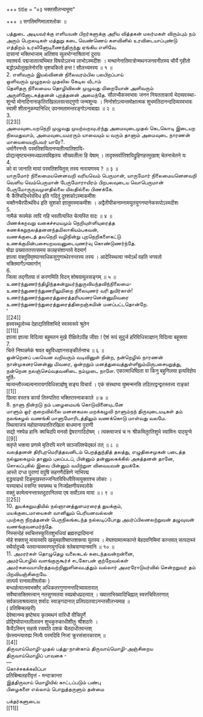 +++
title = "०३ भक्तसौलभ्यभूमा"

+++
॥ सगतिमणिमालाश्लोकः ॥   

பத்துடை அடியவர்க்கு எளியவன் பிறர்களுக்கு அரிய வித்தகன் மலர்மகள் விரும்பும் நம் அரும் பெறலடிகள் மத்துறு கடை வெண்ணெய் களவினில் உரவிடையாப்புண்டு எத்திறம் உரலினோடிணைந்திருந்து ஏங்கிய எளிவே.   
दासानां भक्तिभाजाम् अतिशय सुलभोग्नाश्रितानां दुरापः   
स्वाश्वर्यः पद्मजातात्यभिमत विषयोऽलभ्य लाभोऽस्मदीशः । मन्थानेनातिमात्रोन्मथनजनवनीतस्य चौर्ये गृहीतो   
बद्धोऽथोलूखलेनोरसि भृशचकितो हन्त ! सौलभ्यमस्य ॥ १ ॥   
2. எளிவரும் இயல்வினன் நிலைவரம்பில பலபிறப்பாய்   
ஒளிவரும் முழுநலம் முதலில கேடில வீடாம்   
தெளிதரு நிலைமைய தொழிவிலன் முழுவது மிறையோன் அளிவரும் அருளினோடகத்தனன் புறத்தனன் அமைந்தே. सौलभ्यैकस्वभावः जनन नियतताकार्य भेदव्यवस्था-   
शून्यो मोनादिनानाकृतिरखिललसत्सद्गुणो जन्मशून्यः । निर्नाशोऽत्यन्तमोक्षात्मक शुभमतिदानन्ददिव्यस्वभावः   
स्वामी शीतानुकम्पानिधिर् उपनमतामन्तरङ्गोऽन्यबाह्यः ॥ २ ॥   
3.   
[[23]]  
அமைவுடையறநெறி முழுவது முயற்வறவுபர்ந்து அமைவுடைமுதல் கெடலொடி இடையற நிலமதுவாம், அமைவுடையமரரும் யாவையும் ய வரும் தானாம் அமைவுடை நாரணன் மாயையையறிபவர் யாரே?.   
धर्मागैरनन्तैः परमतिशयितानप्यतीत्यातिशायि-   
प्रोद्यत्सृष्ट्यन्तमध्यप्रलयविहृतयः सौख्यलीला हि येषाम् । तादृक्सर्वातिशयिद्रुहिणहरमुखाश् चेतनाचेतने यः   
4.   
को वा जानाति मायां परमतिशयितुस् तस्य नारायणस्य ? ॥ ३ ॥   
யாருமோர் நிலைமையனெனவறி வரியவெம் பெருமான், யாருமோர் நிலைமையனெனவறி வெளிய வெம்பெருமான் பேருமோராயிரம் பிறபலவுடைய வொபெருமான் பேருமோருருவமுளதில்லை யிலதில்லை பிணக்கே.   
यैः कैश्चिद्भिरेवंविध इति गदितुं दुश्शकोऽस्माकमीशः   
भक्तैनचैरपीत्थंविध इति सुशको ज्ञातुमस्माकमीशः । अद्वैतीयीकनाम्नामयुतयुगनघानेकरूपोऽस्मदीशः   
5.   
नामैकं रूपमेकं त्वपि नहि भवतीत्यस्ति चेत्यस्ति वादः ॥ ४ ॥   
பிணக்கறவறு வகைச்சமயமும் நெறியுள்ளியுரைத்த கணக்கறுநலத்தனனந்தமிலாகியம்பகவன்,   
வணக்குடைத் தவநெறி வழிநின்று புறநெறிகளைகட்டு உணக்குமின்பசையறவவனுடையுணர்வு கொண்டுணர்ந்தே.   
षोढा प्रख्याततत्तत्समय कलहसंशान्तये वेदमार्ग   
ज्ञात्वा वक्तुविमृश्यानवधिकसुगुणाब्धेरनन्तस्य तस्य । आदेस्स्थित्वा नमोऽर्थं वहति भगवतो भक्तिमार्गेऽन्यमार्गान्   
6.   
जित्वा तद्गीतया तं करणमिति विदन् शोषयामूलसङ्गम् ॥ ५ ॥   
உணர்ந்துணர்ந்திழிந்தகன்றுயர்ந்துருவியந்தவிந்நிலைமை-   
உணர்ந்துணர்ந்துணரிலுமிறை நிலையுணர் வரி துயிர்காள்!   
உணர்ந்துணர்ந்துரைத்துரைத்தரியயனரனென்னுமிவரை உணர்ந்துணர்ந்துரைத்துரைத்திறைஞ்சுமின் மனப்பட்டதொன்றே.   
'   
[[24]]  
ह्रस्वस्थूलोच्च देहाद्यतिविशभिदे स्वस्वरूपे श्रुतेन   
[[11]]  
ज्ञात्वा ज्ञात्वा विदित्वा बहुमतन मुखे रीक्षितेऽपीह जीवाः ! ऐशं रूपं सुदुर्ज हरिविधिसञ्ज्ञान् विदित्वा बहूक्त्वा   
7.   
चित्ते निष्पन्नमेकं श्रवत बहुविधज्ञानसङ्कीर्तनश्च ॥ ६ ॥   
ஒன்றெனப் பலவென வறிவரும் வடிவினுள் நின்ற, நன்றெழில் நாரணன் நான்முகனரனென்னு மிவரை, ஒன்றநும் மனத்துவைத்துள்ளிநும்மிருபசையறுத்து, நன்றென நலஞ்செய்வதவனிடை நம்முடை நாளே. एकात्माधिष्ठिता वा किनु बहुनिलया इत्यविज्ञेय मूर्ति-   
ष्वत्यन्तौज्ज्वल्यनारायगविधिसञ्ज्ञेषु सङ्घ विचार्य । एकं संस्थाप्य युष्मन्मनसि तदितरद्वन्द्वतस्तत्त्व राङ्कां   
[[1]]  
छित्वा वस्तत्र कार्या तिरुपतिरा भक्तिरास्नाककाले ॥ ७ ॥   
8. நாளு நின்றடு நம் பழைமையங் கொடுவினையுடனே   
மாளும் ஓர் குறைவில்லை மனனகமல மறக்கழுவி நாளும்நந் திருவுடையடிகள் தம் நலங்கழல் வணங்கி மாளுமோரிடத்திலும் வணக்கொடு மாள்வது வலமே.   
स्थित्वाजत्रं महोग्राप्यघततिरखिला बाधमाना पुराणी   
सद्यो नश्येन्न हानिः क्वचिदपि मनसो द्वेषरागादिदोषम् । त्यक्त्वाजत्रं च नः श्रीकमितुरतिशुभे स्वामिनः पादयुग्मे   
[[9]]  
क्लृप्ते भक्त्या प्रणामे मृतिरपि मरणे साञ्जलिश्चेद्बलं तत् ॥ ८ ॥   
வலத்தனன் திரிபுரமெரித்தவனிடம் பெறத்துந்தித் தலத்து, எழுதிசைமுகன் படைத்த நல்லுலகமும் தானும் புலப்படப், பின்னும் தன்னுலகக்கில் அகத்தனன் தானே, சொலப்புகில் இவை பின்னும் வயிற்றுள விவையவன் துயக்கே.   
आस्ते दग्धा पुराणां वपुषि सहगणैर्दक्षिणे नाभिपद्म   
वृद्धयाढ्यो दिङ्मुखस्तज्जनितविविधवैविव्ययुक्ताश्च लोकाः ।   
यस्याबाधं वसन्ति स्वयमथ च निजप्रेक्षणीयस्वलोके   
वक्तुं कामेत्वनन्तास्तदुदरनिलया एष सर्वोऽस्य माया ॥। ९ ॥   
[[25]]  
10. துயக்கறுமதியில் நல்ஞானத்துளமரரைத் துயக்கும்,   
மயக்குடைமாயைகள் வானிலும் பெரியனவல்லன்   
புயற்கரு நிறத்தனன் பெருநிலங்கடந்த நல்லடிப்போது அயர்ப்பிலனலற்றுவன் தழுவுவன் வணங்குவனமர்ந்தே.   
निस्सन्देहं स्वचित्तस्फुरितशुभधियां ब्रह्मरुद्रादिमानां   
मोहे शक्तासु मायास्वपि खसुमहतीष्वाप्तशक्त्या युतस्य । मेघश्यामात्मकान्ते बेहदवनिमिमां कान्तवत् सत्पदाब्जं   
स्थैर्यादुच्चैः स्तवान्यस्मरणयुगधिकं श्लेबयाण्यानमानि ॥ १० ॥   
11. அமரர்கள் தொழுதெழ வலைகடல் கடைந்தவன்றன்னை,   
அமர்பொழில் வளங்குருகூர்ச் சடகோபன் குற்றேவல்கள் அமர்சுவையாயிரத்தவற்றினுளிவைபத்தும் வல்லார் அமரரோடுயர்வில் சென்றறுவர் தம் பிறவியஞ்சிறையே.   
तात्पर्य रत्नावलीश्लोकः )   
बन्धार्हत्वात्स्वभक्तैर् अधिकतरगुणानन्तदित्र्यावतारात्   
सर्वेष्वासक्तिमत्त्वान् नतसुगमतया स्वप्रबोधप्रदत्वात् । ख्याताभिख्यादिचिह्नात् स्वरुचिवितरणात् सर्वकालाश्रयत्वात् शर्वादः स्वाङ्गदानात् प्रतिपदतयाऽनन्तसौलभ्यमाह ॥   
( प्रतिबिम्बलहरी)   
देवेष्वानम्य हृष्टेष्वय कृतमथनं वारिधौ वीचिपूर्णे   
प्रोद्दिश्योपान्तलीलावन शुभकुरुकाधीशीतुः श्रीशठारेः ।   
कैर्येऽस्मिन् सहस्रे रसवति दशकं चैतदाधीतवन्तश्   
छेत्स्यन्त्यारुह्य नित्यैः परमदिवि निजां क्रूरसंसारकाराम् ॥   
[[4]]  
திருவாய்மொழி-முதல் பத்து-நான்காம் திருவாய்மொழி-அஞ்சிறைய   
திருவாய்மொழிப் பாவகை -   
—   
கொச்சகக்கலிப்பா   
प्रतिबिम्बलहरीवृत्तं - मन्दाक्रान्ता   
இத்திருவாய் மொழியில் காட்டப்படும் பண்பு   
பிழைகளை எல்லாம் பொறுத்தருளும் தன்மை   

பக்தர்களுடைய   
[[11]]  
